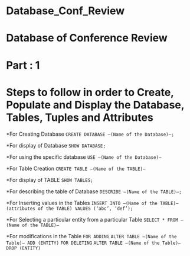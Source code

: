 # Database_Conf_Review
# Database of Conference Review

#  Part : 1
# Steps to follow in order to Create, Populate and Display the Database, Tables, Tuples and Attributes
*For Creating Database
`CREATE DATABASE —(Name of the Database)—;`

*For display of Database
`SHOW DATABASE;`

*For using the specific database
`USE —(Name of the Database)—`

*For Table Creation
`CREATE TABLE —(Name of the TABLE)—`

 *For display of TABLE
`SHOW TABLES;`

*For describing the table of Database
`DESCRIBE —(Name of the TABLE)—;`

*For Inserting values in the Tables
`INSERT INTO —(Name of the TABLE)— (attributes of the TABLE) VALUES (‘abc’, ’def’);`

*For Selecting a particular entity from a particular Table
`SELECT * FROM —(Name of the TABLE)—`

*For modifications in the Table
`FOR ADDING`
`ALTER TABLE —(Name of the Table)— ADD (ENTITY)`
`FOR DELETING`
`ALTER TABLE —(Name of the Table)— DROP (ENTITY)`
